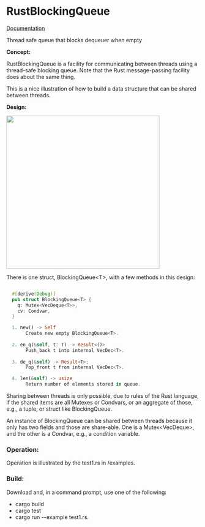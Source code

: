 # RustBlockingQueue

<a href="https://JimFawcett.github.io/RustBlockingQueue.html">Documentation</a>

Thread safe queue that blocks dequeuer when empty

__Concept:__

  RustBlockingQueue is a facility for communicating between threads using a thread-safe blocking queue.  Note that
  the Rust message-passing facility does about the same thing.

  This is a nice illustration of how to build a data structure that can be shared between threads.

__Design:__

  <img src="https://JimFawcett.github.io/Pictures/BlockingQDiagram.JPG" width="400" />
  
  There is one struct, BlockingQueue&lt;T&gt;, with a few methods in this design:
  
```rust

  #[derive(Debug)]
  pub struct BlockingQueue<T> {
    q: Mutex<VecDeque<T>>,
    cv: Condvar,
  }

  1. new() -> Self
       Create new empty BlockingQueue<T>.
 
  2. en_q(&self, t: T) -> Result<()>
       Push_back t into internal VecDec<T>.
  
  3. de_q(&self) -> Result<T>;
       Pop_front t from internal VecDec<T>.

  4. len(&self) -> usize
       Return number of elements stored in queue.
```
Sharing between threads is only possible, due to rules of the Rust language, if the shared items are all Mutexes or Condvars, or an aggregate of those, e.g., a tuple, or struct like BlockingQueue.

An instance of BlockingQueue<T> can be shared between threads because it only has two fields
and those are share-able.  One is a Mutex<VecDeque<T>>, and the other is a Condvar,
e.g., a condition variable.

<h3>Operation:</h3>

Operation is illustrated by the test1.rs in /examples.

<h3>Build:</h3>

Download and, in a command prompt, use one of the following:
- <c-s>cargo build</c-s>
- <c-s>cargo test</c-s>
- <c-s>cargo run --example test1.rs</c-s>.

